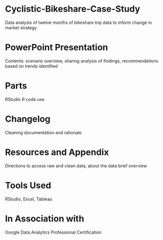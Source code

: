 # Cyclistic-Bikeshare-Case-Study
Data analysis of twelve months of bikeshare trip data to inform change in market strategy 
# PowerPoint Presentation
Contents: scenario overview, sharing analysis of findings, recommendations based on trends identified
# Parts 
RStudio R code use
# Changelog
Cleaning documentation and rationale
# Resources and Appendix
Directions to access raw and clean data, about the data brief overview 
# Tools Used
RStudio, Excel, Tableau
# In Association with
Google Data Analytics Professional Certification
